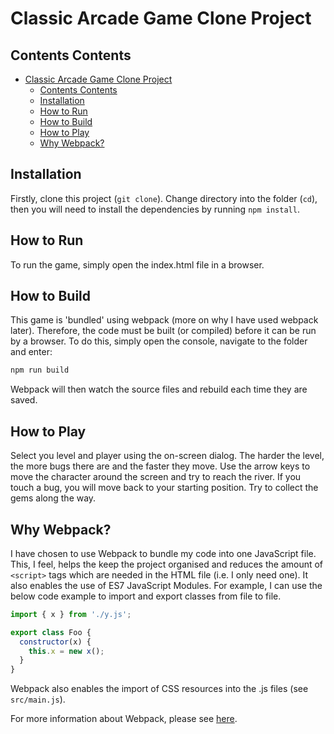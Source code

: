 # Classic Arcade Game Clone Project

## Contents Contents

- [Classic Arcade Game Clone Project](#classic-arcade-game-clone-project)
  - [Contents Contents](#contents-contents)
  - [Installation](#installation)
  - [How to Run](#how-to-run)
  - [How to Build](#how-to-build)
  - [How to Play](#how-to-play)
  - [Why Webpack?](#why-webpack)

## Installation

Firstly, clone this project (`git clone`). Change directory into the folder (`cd`), then you will need to install the dependencies by running `npm install`.

## How to Run

To run the game, simply open the index.html file in a browser.

## How to Build

This game is 'bundled' using webpack (more on why I have used webpack later). Therefore, the code must be built (or compiled) before it can be run by a browser. To do this, simply open the console, navigate to the folder and enter:

```bash
npm run build
```

Webpack will then watch the source files and rebuild each time they are saved.

## How to Play

Select you level and player using the on-screen dialog. The harder the level, the more bugs there are and the faster they move. Use the arrow keys to move the character around the screen and try to reach the river. If you touch a bug, you will move back to your starting position. Try to collect the gems along the way.

## Why Webpack?

I have chosen to use Webpack to bundle my code into one JavaScript file. This, I feel, helps the keep the project organised and reduces the amount of `<script>` tags which are needed in the HTML file (i.e. I only need one). It also enables the use of ES7 JavaScript Modules. For example, I can use the below code example to import and export classes from file to file.

```javascript
import { x } from './y.js';

export class Foo {
  constructor(x) {
    this.x = new x();
  }
}
```

Webpack also enables the import of CSS resources into the .js files (see `src/main.js`).

For more information about Webpack, please see [here](https://webpack.js.org/).
